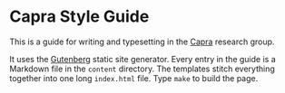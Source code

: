 Capra Style Guide
=================

This is a guide for writing and typesetting in the [Capra][] research group.

It uses the [Gutenberg][] static site generator.
Every entry in the guide is a Markdown file in the `content` directory.
The templates stitch everything together into one long `index.html` file.
Type `make` to build the page.

[capra]: https://capra.cs.cornell.edu
[gutenberg]: https://www.getgutenberg.io
